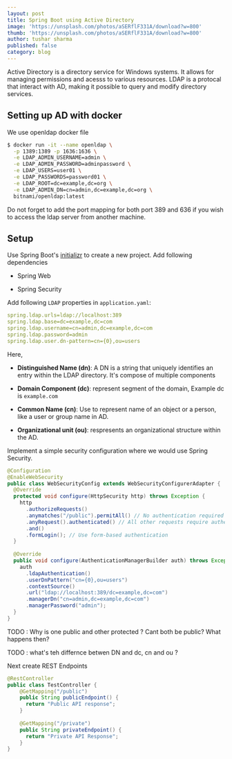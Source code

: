 ```yaml
---
layout: post
title: Spring Boot using Active Directory
image: 'https://unsplash.com/photos/aSERflF331A/download?w=800'
thumb: 'https://unsplash.com/photos/aSERflF331A/download?w=800'
author: tushar sharma
published: false
category: blog
---
```


Active Directory is a directory service for Windows systems. It allows for managing permissions and acesss to various resources. LDAP is a protocal that interact with AD, making it possible to query and modify directory services.

## Setting up AD with docker

We use openldap docker file


```bash
$ docker run -it --name openldap \
  -p 1389:1389 -p 1636:1636 \
  -e LDAP_ADMIN_USERNAME=admin \
  -e LDAP_ADMIN_PASSWORD=adminpassword \
  -e LDAP_USERS=user01 \
  -e LDAP_PASSWORDS=password01 \
  -e LDAP_ROOT=dc=example,dc=org \
  -e LDAP_ADMIN_DN=cn=admin,dc=example,dc=org \
  bitnami/openldap:latest
```

Do not forget to add the port mapping for both port 389 and 636 if you wish to access the ldap server from another machine.


## Setup

Use Spring Boot's [initializr](https://start.spring.io/) to create a new project. Add following dependencies

- Spring Web

- Spring Security

Add following `LDAP` properties in `application.yaml`:

```yaml
spring.ldap.urls=ldap://localhost:389
spring.ldap.base=dc=example,dc=com
spring.ldap.username=cn=admin,dc=example,dc=com
spring.ldap.password=admin
spring.ldap.user.dn-pattern=cn={0},ou=users
```

Here, 

- **Distinguished Name (dn)**: A DN is a string that uniquely identifies an entry within the LDAP directory. It's compose of multiple components

- **Domain Component (dc)**: represent segment of the domain, Example dc is `example.com`

- **Common Name (cn)**: Use to represent name of an object or a person, like a user or group name in AD.

- **Organizational unit (ou)**: respresents an organizational structure within the AD.

Implement a simple security configuration where we would use Spring Security. 

```java
@Configuration
@EnableWebSecurity
public class WebSecurityConfig extends WebSecurityConfigurerAdapter {
  @Override
  protected void configure(HttpSecurity http) throws Exception {
    http
      .authorizeRequests()
      .anymatches("/public").permitAll() // No authentication required for /public
      .anyRequest().authenticated() // All other requests require authentication
      .and()
      .formLogin(); // Use form-based authentication
  }
  
  @Override
  public void configure(AuthenticationManagerBuilder auth) throws Exception {
    auth
      .ldapAuthentication()
      .userDnPattern("cn={0},ou=users")
      .contextSource()
      .url("ldap://localhost:389/dc=example,dc=com")
      .managerDn("cn=admin,dc=example,dc=com")
      .managerPassword("admin");
  }
}


```

TODO : Why is one public and other protected ? Cant both be public? What happens then?

TODO : what's teh differnce betwen DN and dc, cn and ou ?

Next create REST Endpoints 

```java
@RestController
public class TestController {
    @GetMapping("/public")
    public String publicEndpoint() {
      return "Public API response";
    }
  
    @GetMapping("/private")
    public String privateEndpoint() {
      return "Private API Response";
    }
}
```
